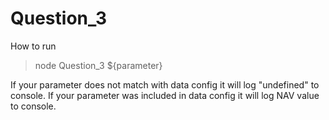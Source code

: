 # Question_3

How to run
> node Question_3 ${parameter}

If your parameter does not match with data config it will log "undefined" to console.
If your parameter was included in data config it will log NAV value to console.
